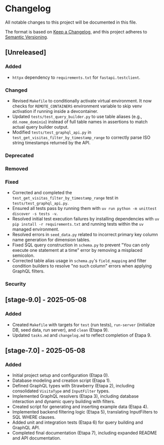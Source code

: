 # Changelog

All notable changes to this project will be documented in this file.

The format is based on [Keep a Changelog](https://keepachangelog.com/en/1.0.0/),
and this project adheres to [Semantic Versioning](https://semver.org/spec/v2.0.0.html).

## [Unreleased]

### Added
- `httpx` dependency to `requirements.txt` for `fastapi.testclient`.

### Changed
- Revised `Makefile` to conditionally activate virtual environment. It now checks for `REMOTE_CONTAINERS` environment variable to skip venv activation if running inside a devcontainer.
- Updated `tests/test_query_builder.py` to use table aliases (e.g., `dd.nome_dominio`) instead of full table names in assertions to match actual query builder output.
- Modified `tests/test_graphql_api.py` in `test_get_visitas_filter_by_timestamp_range` to correctly parse ISO string timestamps returned by the API.

### Deprecated

### Removed

### Fixed
- Corrected and completed the `test_get_visitas_filter_by_timestamp_range` test in `tests/test_graphql_api.py`.
- Ensured all tests pass by running them with `uv run python -m unittest discover -s tests -v`.
- Resolved initial test execution failures by installing dependencies with `uv pip install -r requirements.txt` and running tests within the `uv` managed environment.
- Resolved errors in `seed_data.py` related to incorrect primary key column name generation for dimension tables.
- Fixed SQL query construction in `schema.py` to prevent "You can only execute one statement at a time" error by removing a misplaced semicolon.
- Corrected table alias usage in `schema.py`'s `field_mapping` and filter condition builders to resolve "no such column" errors when applying GraphQL filters.


### Security

## [stage-9.0] - 2025-05-08

### Added
- Created `Makefile` with targets for `test` (run tests), `run-server` (initialize DB, seed data, run server), and `clean` (Etapa 9).
- Updated `tasks.md` and `changelog.md` to reflect completion of Etapa 9.

## [stage-7.0] - 2025-05-08

### Added
- Initial project setup and configuration (Etapa 0).
- Database modeling and creation script (Etapa 1).
- Defined GraphQL types with Strawberry (Etapa 2), including consolidated `VisitaType` and `InputFilter` types.
- Implemented GraphQL resolvers (Etapa 3), including database interaction and dynamic query building with filters.
- Created script for generating and inserting example data (Etapa 4).
- Implemented backend filtering logic (Etapa 5), translating InputFilters to SQL WHERE clauses.
- Added unit and integration tests (Etapa 6) for query building and GraphQL API.
- Completed final documentation (Etapa 7), including expanded README and API documentation.
